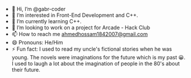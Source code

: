 - 👋 Hi, I’m @gabr-coder
- 👀 I’m interested in Front-End Development and C++.
- 🌱 I’m currently learning C++.
- 💞️ I’m looking to work on a project for Arcade - Hack Club
- 📫 How to reach me ahmedhossam1842007@gmail.com
- 😄 Pronouns: He/Him
- ⚡ Fun fact: I used to read my uncle's fictional stories when he was young. The novels were imaginations for the future which is my past 😀. I used to laugh a lot about the imagination of people in the 80's about their future.

<!---
gabr-coder/gabr-coder is a ✨ special ✨ repository because its `README.md` (this file) appears on your GitHub profile.
You can click the Preview link to take a look at your changes.
--->
